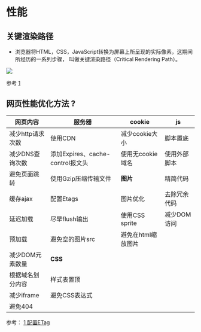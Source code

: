 # 性能


## 关键渲染路径

- 浏览器将HTML，CSS，JavaScript转换为屏幕上所呈现的实际像素，这期间所经历的一系列步骤，
叫做关键渲染路径（Critical Rendering Path）。

![](https://static.bluest.xyz/wp-content/uploads/csp_optimization_8.jpg)

参考
[1](https://bluest.xyz/critical-rendering-path-optimization.html)

## 网页性能优化方法 ?

| 网页内容         | 服务器                           | cookie             | js           |
| -------------  | -------------------------------- | ------------------ | ------------ |
| 减少http请求次数 | 使用CDN                          | 减少cookie大小     | 脚本置底     |
| 减少DNS查询次数  | 添加Expires、cache-control报文头 | 使用无cookie域名   | 使用外部脚本 |
| 避免页面跳转     | 使用Gzip压缩传输文件             | **图片**           | 精简代码     |
| 缓存ajax         | 配置Etags                        | 图片优化           | 去除冗余代码 |
| 延迟加载         | 尽早flush输出                    | 使用CSS sprite     | 减少DOM访问  |
| 预加载           | 避免空的图片src                  | 避免在html缩放图片 |              |
| 减少DOM元素数量  | **CSS**                          |                    |              |
| 根据域名划分内容 | 样式表置顶                       |                    |              |
| 减少iframe       | 避免CSS表达式                    |                    |              |
| 避免404          |                                  |                    |              |


参考： 
[1 配置ETag](https://blog.csdn.net/liaozhongping/article/details/51114264)




